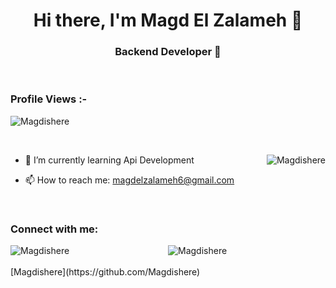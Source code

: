 <h1 align="center">Hi there, I'm Magd El Zalameh 👋</h1>
<h3 align="center">Backend Developer 🌟</h3>

<br>

<p align="right">
  <h3>Profile Views :-</h3> 
  <img src="https://komarev.com/ghpvc/?username=Magdishere&label=Profile%20views&color=0e75b6&style=flat"
    alt="Magdishere" /> 
</p>

<br>

<p><img align="right" src="[Your Animated GIF URL]" alt="Magdishere" /></p>

- 🌱 I’m currently learning Api Development

- 📫 How to reach me: <a href="https://mail.google.com/mail/?view=cm&fs=1&to=magdelzalameh6@gmail.com" rel="nofollow">magdelzalameh6@gmail.com</a>

<br>

<h3 align="left">Connect with me:</h3>
<div style="display: flex;">
  <div style="flex: 50%;">
    <img
      src="https://github-readme-stats.vercel.app/api?username=Magdishere&show_icons=true&locale=en&bg_color=0d1117&text_color=ffffff&repo=convoychat"
      alt="Magdishere" />
  </div>
  <div style="flex: 50%;">
    <img
      src="https://github-readme-stats.vercel.app/api/top-langs?username=Magdishere&show_icons=true&locale=en&bg_color=0d1117&text_color=ffffff&layout=compact"
      alt="Magdishere" 
      bg_color="#808080"/>
  </div>
</div>
<br>
[Magdishere](https://github.com/Magdishere)
